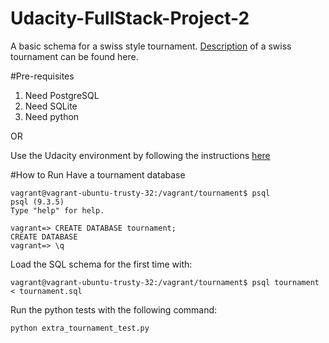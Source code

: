 # Udacity-FullStack-Project-2
A basic schema for a swiss style tournament.
[Description](https://en.wikipedia.org/wiki/Swiss-system_tournament) of a swiss tournament can be found here.

#Pre-requisites
1. Need PostgreSQL
2. Need SQLite 
3. Need python

OR

Use the Udacity environment by following the instructions [here](https://www.udacity.com/wiki/ud197/install-vagrant)

#How to Run
Have a tournament database 


    vagrant@vagrant-ubuntu-trusty-32:/vagrant/tournament$ psql
    psql (9.3.5)
    Type "help" for help.
    
    vagrant=> CREATE DATABASE tournament;
    CREATE DATABASE
    vagrant=> \q

Load the SQL schema for the first time with:
    
    vagrant@vagrant-ubuntu-trusty-32:/vagrant/tournament$ psql tournament < tournament.sql

Run the python tests with the following command:

    python extra_tournament_test.py

